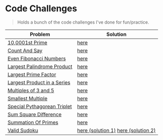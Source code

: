 # Code Challenges

> Holds a bunch of the code challenges I've done for fun/practice.

| Problem                                                           | Solution                                                                                            |
| ----------------------------------------------------------------- | --------------------------------------------------------------------------------------------------- |
| [10,0001st Prime](https://projecteuler.net/problem=7)             | [here](./project-euler/nth_prime.py)                                                                |
| [Count And Say](https://leetcode.com/problems/count-and-say/)     | [here](./leetcode/CountAndSay.java)                                                                 |
| [Even Fibonacci Numbers](https://projecteuler.net/problem=2)      | [here](./project-euler/even_fibonacci_numbers.py)                                                   |
| [Largest Palindrome Product](https://projecteuler.net/problem=4)  | [here](./project-euler/largest_palindrome_product.py)                                               |
| [Largest Prime Factor](https://projecteuler.net/problem=3)        | [here](./project-euler/largest_prime_number.py)                                                     |
| [Largest Product in a Series](https://projecteuler.net/problem=8) | [here](./project-euler/largest_product_in_series/largest_product_in_series.py)                      |
| [Multiples of 3 and 5](https://projecteuler.net/problem=1)        | [here](./project-euler/multiples_of_3_and_5.py)                                                     |
| [Smallest Multiple](https://projecteuler.net/problem=5)           | [here](./project-euler/smallest_multiple.py)                                                        |
| [Special Pythagorean Triplet](https://projecteuler.net/problem=9) | [here](./project-euler/special_pythagorean_triplet.py)                                              |
| [Sum Square Difference](https://projecteuler.net/problem=6)       | [here](./project-euler/sum_square_difference.py)                                                    |
| [Summation Of Primes](https://projecteuler.net/problem=10)        | [here](./project-euler/summation_of_primes.py)                                                      |
| [Valid Sudoku](https://leetcode.com/problems/valid-sudoku/)       | [here (solution 1)](./leetcode/ValidSudoku1.java) [here (solution 2)](./leetcode/ValidSudoku2.java) |
